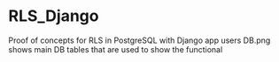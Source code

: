 # RLS_Django
Proof of concepts for RLS in PostgreSQL with Django app users
DB.png shows main DB tables that are used to show the functional
